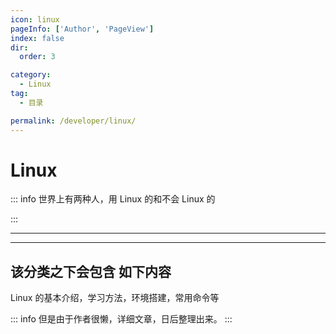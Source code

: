 ```yaml
---
icon: linux
pageInfo: ['Author', 'PageView']
index: false
dir:
  order: 3

category:
  - Linux
tag:
  - 目录

permalink: /developer/linux/
---
```


# Linux

::: info 世界上有两种人，用 Linux 的和不会 Linux 的

:::

---

<Catalog base='/developer/linux/' />

---

## 该分类之下会包含 如下内容

Linux 的基本介绍，学习方法，环境搭建，常用命令等

::: info
但是由于作者很懒，详细文章，日后整理出来。
:::
